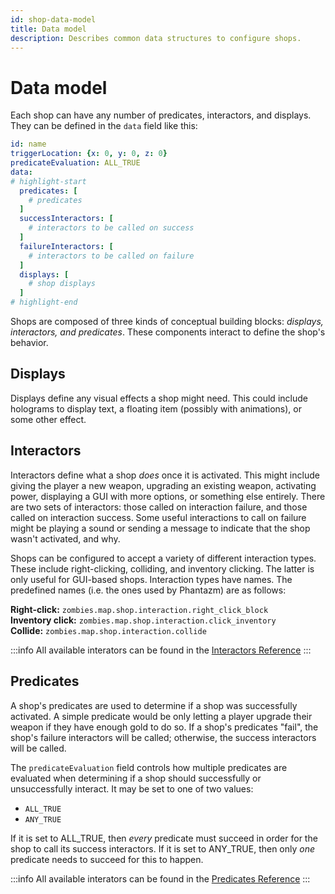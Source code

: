 ```yaml
---
id: shop-data-model
title: Data model
description: Describes common data structures to configure shops.
---
```

# Data model
Each shop can have any number of predicates, interactors, and displays. They can be defined in the `data` field like this:

```yml title="./zombies/maps/[map-name]/shops/name.yml" {showLineNumbers}
id: name
triggerLocation: {x: 0, y: 0, z: 0} 
predicateEvaluation: ALL_TRUE
data: 
# highlight-start
  predicates: [
    # predicates
  ]
  successInteractors: [
    # interactors to be called on success
  ]
  failureInteractors: [
    # interactors to be called on failure
  ]
  displays: [
    # shop displays
  ]
# highlight-end
```

Shops are composed of three kinds of conceptual building blocks: *displays, interactors, and predicates*. These components interact to define the shop's behavior. 

## Displays

Displays define any visual effects a shop might need. This could include holograms to display text, a floating item (possibly with animations), or some other effect. 

## Interactors

Interactors define what a shop *does* once it is activated. This might include giving the player a new weapon, upgrading an existing weapon, activating power, displaying a GUI with more options, or something else entirely. There are two sets of interactors: those called on interaction failure, and those called on interaction success. Some useful interactions to call on failure might be playing a sound or sending a message to indicate that the shop wasn't activated, and why.

Shops can be configured to accept a variety of different interaction types. These include right-clicking, colliding, and inventory clicking. The latter is only useful for GUI-based shops. Interaction types have names. The predefined names (i.e. the ones used by Phantazm) are as follows:

**Right-click:** `zombies.map.shop.interaction.right_click_block`\
**Inventory click:** `zombies.map.shop.interaction.click_inventory`\
**Collide:** `zombies.map.shop.interaction.collide`

:::info
All available interators can be found in the [Interactors Reference](./interactors-reference)
:::
## Predicates

A shop's predicates are used to determine if a shop was successfully activated. A simple predicate would be only letting a player upgrade their weapon if they have enough gold to do so. If a shop's predicates "fail", the shop's failure interactors will be called; otherwise, the success interactors will be called.

The `predicateEvaluation` field controls how multiple predicates are evaluated when determining if a shop should successfully or unsuccessfully interact. It may be set to one of two values:

* `ALL_TRUE`
* `ANY_TRUE`

If it is set to ALL_TRUE, then *every* predicate must succeed in order for the shop to call its success interactors. If it is set to ANY_TRUE, then only *one* predicate needs to succeed for this to happen.

:::info
All available interators can be found in the [Predicates Reference](./predicates-reference)
:::